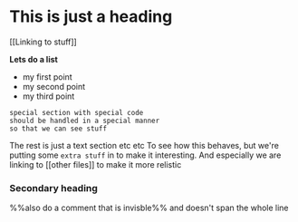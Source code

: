 # This is just a heading

[[Linking to stuff]]

**Lets do a list**
- my first point
- my second point
- my third point

```dataview
special section with special code
should be handled in a special manner
so that we can see stuff
```

The rest is just a text section etc etc
To see how this behaves, but we're putting some `extra stuff` in to make it interesting.
And especially we are linking to [[other files]] to make it more relistic


### Secondary heading

%%also do a comment that is invisble%% and doesn't span the whole line

